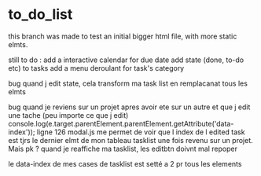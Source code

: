# to_do_list

this branch was made to test an initial bigger html file, with more static elmts.

still to do :
add a interactive calendar for due date
add state (done, to-do etc) to tasks
add a menu deroulant for task's category

bug quand j edit state, cela transform ma task list en remplacanat tous les elmts

bug quand je reviens sur un projet apres avoir ete sur un autre et que j edit une tache (peu importe ce que j edit)
console.log(e.target.parentElement.parentElement.getAttribute('data-index')); ligne 126 modal.js me permet de voir que l index de l edited task est tjrs le dernier elmt de mon tableau tasklist une fois revenu sur un projet. Mais pk ? quand je reaffiche ma tasklist, les editbtn doivnt mal repoper

le data-index de mes cases de tasklist est setté a 2 pr tous les elements
